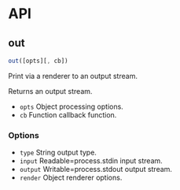 # API

## out

```javascript
out([opts][, cb])
```

Print via a renderer to an output stream.

Returns an output stream.

* `opts` Object processing options.
* `cb` Function callback function.

### Options

* `type` String output type.
* `input` Readable=process.stdin input stream.
* `output` Writable=process.stdout output stream.
* `render` Object renderer options.

